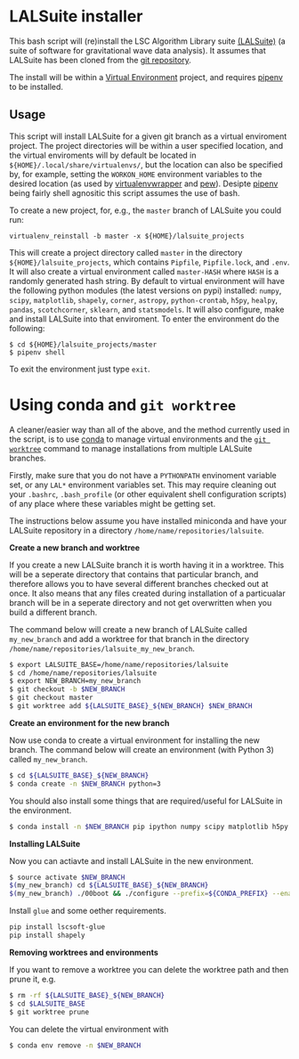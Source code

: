 # LALSuite installer

This bash script will (re)install the LSC Algorithm Library suite [(LALSuite)](https://wiki.ligo.org/DASWG/LALSuite)
(a suite of software for gravitational wave data analysis). It assumes that LALSuite has been
cloned from the [git repository](https://wiki.ligo.org/DASWG/LALSuite#Git_Repository).

The install will be within a [Virtual Environment](http://virtualenv.readthedocs.org/en/latest/index.html) project,
and requires [pipenv](https://docs.pipenv.org/index.html) to be installed.

## Usage

This script will install LALSuite for a given git branch as a virtual enviroment project. The project directories
will be within a user specified location, and the virtual enviroments will by default be located in 
`${HOME}/.local/share/virtualenvs/`, but the location can also be specified by, for example, setting the
`WORKON_HOME` environment variables to the desired location (as used by
[virtualenvwrapper](http://virtualenvwrapper.readthedocs.io/en/latest/) and [pew](https://github.com/berdario/pew)).
Desipte [pipenv](https://docs.pipenv.org/index.html) being fairly shell agnositic this script assumes the use of bash.

To create a new project, for, e.g., the `master` branch of LALSuite you could run:

    virtualenv_reinstall -b master -x ${HOME}/lalsuite_projects

This will create a project directory called `master` in the directory `${HOME}/lalsuite_projects`, which contains
`Pipfile`,  `Pipfile.lock`, and `.env`. It will also create a virtual environment called `master-HASH`
where `HASH` is a randomly generated hash string. By default to virtual environment will have the following python modules
(the latest versions on pypi)
installed: `numpy`, `scipy`, `matplotlib`, `shapely`, `corner`, `astropy`, `python-crontab`, `h5py`, `healpy`, `pandas`,
`scotchcorner`, `sklearn`, and `statsmodels`. It will also configure, make and install LALSuite into that enviroment.
To enter the environment do the following:

    $ cd ${HOME}/lalsuite_projects/master
    $ pipenv shell

To exit the environment just type `exit`.

# Using conda and `git worktree`

A cleaner/easier way than all of the above, and the method currently used in the script, is to use [conda](https://conda.io/docs/) to manage virtual
environments and the [`git worktree`](https://git-scm.com/docs/git-worktree) command to manage installations from multiple LALSuite branches.

Firstly, make sure that you do not have a `PYTHONPATH` envinoment variable set, or any `LAL*` environment variables set.
This may require cleaning out your `.bashrc`, `.bash_profile` (or other equivalent shell configuration scripts) of any place
where these variables might be getting set.

The instructions below assume you have installed miniconda and have your LALSuite repository in a directory `/home/name/repositories/lalsuite`.

**Create a new branch and worktree**

If you create a new LALSuite branch it is worth having it in a worktree. This will be a seperate directory that contains that
particular branch, and therefore allows you to have several different branches checked out at once. It also means that any
files created during installation of a particualar branch will be in a seperate directory and not get overwritten when you
build a different branch.

The command below will create a new branch of LALSuite called `my_new_branch` and add a worktree for that branch in the
directory `/home/name/repositories/lalsuite_my_new_branch`.

```bash
$ export LALSUITE_BASE=/home/name/repositories/lalsuite
$ cd /home/name/repositories/lalsuite
$ export NEW_BRANCH=my_new_branch
$ git checkout -b $NEW_BRANCH
$ git checkout master
$ git worktree add ${LALSUITE_BASE}_${NEW_BRANCH} $NEW_BRANCH
```

**Create an environment for the new branch**

Now use conda to create a virtual environment for installing the new branch. The command below will create an environment
(with Python 3) called `my_new_branch`.

```bash
$ cd ${LALSUITE_BASE}_${NEW_BRANCH}
$ conda create -n $NEW_BRANCH python=3
```

You should also install some things that are required/useful for LALSuite in the environment.

```bash
$ conda install -n $NEW_BRANCH pip ipython numpy scipy matplotlib h5py swig astropy
```

**Installing LALSuite**

Now you can actiavte and install LALSuite in the new environment.

```bash
$ source activate $NEW_BRANCH
$(my_new_branch) cd ${LALSUITE_BASE}_${NEW_BRANCH}
$(my_new_branch) ./00boot && ./configure --prefix=${CONDA_PREFIX} --enable-swig-python && make && make install -j3
```

Install `glue` and some oether requirements.

```bash
pip install lscsoft-glue
pip install shapely
```

**Removing worktrees and environments**

If you want to remove a worktree you can delete the worktree path and then prune it, e.g.

```bash
$ rm -rf ${LALSUITE_BASE}_${NEW_BRANCH}
$ cd $LALSUITE_BASE
$ git worktree prune
```

You can delete the virtual environment with

```bash
$ conda env remove -n $NEW_BRANCH
```

